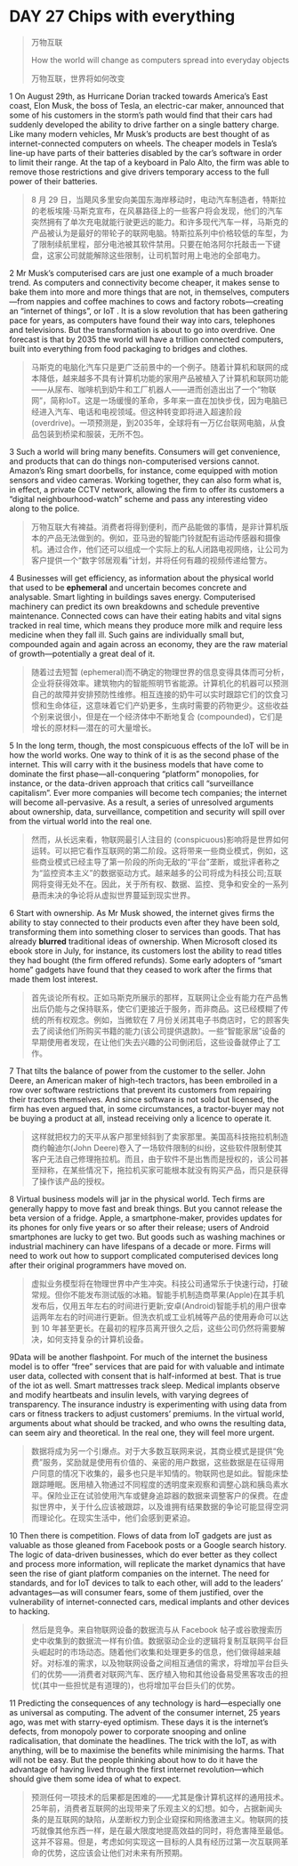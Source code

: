 # DAY 27 Chips with everything  
> 万物互联
 > 
> How the world will change as computers spread into everyday objects
 > 
> 万物互联，世界将如何改变
 > 

1 On August 29th, as Hurricane Dorian tracked towards America’s East coast, Elon Musk, the boss of Tesla, an electric-car maker, announced that some of his customers in the storm’s path would find that their cars had suddenly developed the ability to drive farther on a single battery charge. Like many modern vehicles, Mr Musk’s products are best thought of as internet-connected computers on wheels. The cheaper models in Tesla’s line-up have parts of their batteries disabled by the car’s software in order to limit their range. At the tap of a keyboard in Palo Alto, the firm was able to remove those restrictions and give drivers temporary access to the full power of their batteries.

> 8 月 29 日，当飓风多里安向美国东海岸移动时，电动汽车制造者，特斯拉的老板埃隆·马斯克宣布，在风暴路径上的一些客户将会发现，他们的汽车突然拥有了单次充电就能行驶更远的能力。和许多现代汽车一样，马斯克的产品被认为是最好的带轮子的联网电脑。特斯拉系列中价格较低的车型，为了限制续航里程，部分电池被其软件禁用。只要在帕洛阿尔托敲击一下键盘，这家公司就能解除这些限制，让司机暂时用上电池的全部电力。
>

2 Mr Musk’s computerised cars are just one example of a much broader trend. As computers and connectivity become cheaper, it makes sense to bake them into more and more things that are not, in themselves, computers—from nappies and coffee machines to cows and factory robots—creating an “internet of things”, or IoT . It is a slow revolution that has been gathering pace for years, as computers have found their way into cars, telephones and televisions. But the transformation is about to go into overdrive. One forecast is that by 2035 the world will have a trillion connected computers, built into everything from food packaging to bridges and clothes.

> 马斯克的电脑化汽车只是更广泛前景中的一个例子。随着计算机和联网的成本降低，越来越多不具有计算机功能的家用产品被植入了计算机和联网功能——从尿布、咖啡机到奶牛和工厂机器人——进而创造出出了一个“物联网”，简称IoT。这是一场缓慢的革命，多年来一直在加快步伐，因为电脑已经进入汽车、电话和电视领域。但这种转变即将进入超速阶段 (overdrive)。一项预测是，到2035年，全球将有一万亿台联网电脑，从食品包装到桥梁和服装，无所不包。
>

3 Such a world will bring many benefits. Consumers will get convenience, and products that can do things non-computerised versions cannot. Amazon’s Ring smart doorbells, for instance, come equipped with motion sensors and video cameras. Working together, they can also form what is, in effect, a private CCTV network, allowing the firm to offer its customers a “digital neighbourhood-watch” scheme and pass any interesting video along to the police.

> 万物互联大有裨益。消费者将得到便利，而产品能做的事情，是非计算机版本的产品无法做到的。例如，亚马逊的智能门铃就配有运动传感器和摄像机。通过合作，他们还可以组成一个实际上的私人闭路电视网络，让公司为客户提供一个“数字邻居观看”计划，并将任何有趣的视频传递给警方。
>

4 Businesses will get efficiency, as information about the physical world that used to be **ephemeral** and uncertain becomes concrete and analysable. Smart lighting in buildings saves energy. Computerised machinery can predict its own breakdowns and schedule preventive maintenance. Connected cows can have their eating habits and vital signs tracked in real time, which means they produce more milk and require less medicine when they fall ill. Such gains are individually small but, compounded again and again across an economy, they are the raw material of growth—potentially a great deal of it.

> 随着过去短暂 (ephemeral)而不确定的物理世界的信息变得具体而可分析，企业将获得效率。建筑物内的智能照明节省能源。计算机化的机器可以预测自己的故障并安排预防性维修。相互连接的奶牛可以实时跟踪它们的饮食习惯和生命体征，这意味着它们产奶更多，生病时需要的药物更少。这些收益个别来说很小，但是在一个经济体中不断地复合 (compounded)，它们是增长的原材料—潜在的可大量增长。
>

5 In the long term, though, the most conspicuous effects of the IoT will be in how the world works. One way to think of it is as the second phase of the internet. This will carry with it the business models that have come to dominate the first phase—all-conquering “platform” monopolies, for instance, or the data-driven approach that critics call “surveillance capitalism”. Ever more companies will become tech companies; the internet will become all-pervasive. As a result, a series of unresolved arguments about ownership, data, surveillance, competition and security will spill over from the virtual world into the real one.

> 然而，从长远来看，物联网最引人注目的 (conspicuous)影响将是世界如何运转。可以把它看作互联网的第二阶段。这将带来一些商业模式，例如，这些商业模式已经主导了第一阶段的所向无敌的“平台”垄断，或批评者称之为“监控资本主义”的数据驱动方式。越来越多的公司将成为科技公司;互联网将变得无处不在。因此，关于所有权、数据、监控、竞争和安全的一系列悬而未决的争论将从虚拟世界蔓延到现实世界。
>

6 Start with ownership. As Mr Musk showed, the internet gives firms the ability to stay connected to their products even after they have been sold, transforming them into something closer to services than goods. That has already **blurred** traditional ideas of ownership. When Microsoft closed its ebook store in July, for instance, its customers lost the ability to read titles they had bought (the firm offered refunds). Some early adopters of “smart home” gadgets have found that they ceased to work after the firms that made them lost interest.

> 首先谈论所有权。正如马斯克所展示的那样，互联网让企业有能力在产品售出后仍能与之保持联系，使它们更接近于服务，而非商品。这已经模糊了传统的所有权观念。例如，当微软在 7 月份关闭其电子书商店时，它的顾客失去了阅读他们所购买书籍的能力(该公司提供退款)。一些“智能家居”设备的早期使用者发现，在让他们失去兴趣的公司倒闭后，这些设备就停止了工作。
>

7 That tilts the balance of power from the customer to the seller. John Deere, an American maker of high-tech tractors, has been embroiled in a row over software restrictions that prevent its customers from repairing their tractors themselves. And since software is not sold but licensed, the firm has even argued that, in some circumstances, a tractor-buyer may not be buying a product at all, instead receiving only a licence to operate it.

> 这样就把权力的天平从客户那里倾斜到了卖家那里。美国高科技拖拉机制造商约翰迪尔(John Deere)卷入了一场软件限制的纠纷，这些软件限制使其客户无法自己修理拖拉机。而且，由于软件不是出售而是授权的，该公司甚至辩称，在某些情况下，拖拉机买家可能根本就没有购买产品，而只是获得了操作该产品的授权。
>

8 Virtual business models will jar in the physical world. Tech firms are generally happy to move fast and break things. But you cannot release the beta version of a fridge. Apple, a smartphone-maker, provides updates for its phones for only five years or so after their release; users of Android smartphones are lucky to get two. But goods such as washing machines or industrial machinery can have lifespans of a decade or more. Firms will need to work out how to support complicated computerised devices long after their original programmers have moved on.

> 虚拟业务模型将在物理世界中产生冲突。科技公司通常乐于快速行动，打破常规。但你不能发布测试版的冰箱。智能手机制造商苹果(Apple)在其手机发布后，仅用五年左右的时间进行更新;安卓(Android)智能手机的用户很幸运两年左右的时间进行更新。但洗衣机或工业机械等产品的使用寿命可以达到 10 年甚至更长。在最初的程序员离开很久之后，这些公司仍然将需要解决，如何支持复杂的计算机设备。
>

9Data will be another flashpoint. For much of the internet the business model is to offer “free” services that are paid for with valuable and intimate user data, collected with consent that is half-informed at best. That is true of the iot as well. Smart mattresses track sleep. Medical implants observe and modify heartbeats and insulin levels, with varying degrees of transparency. The insurance industry is experimenting with using data from cars or fitness trackers to adjust customers’ premiums. In the virtual world, arguments about what should be tracked, and who owns the resulting data, can seem airy and theoretical. In the real one, they will feel more urgent.

> 数据将成为另一个引爆点。对于大多数互联网来说，其商业模式是提供“免费”服务，奖励就是使用有价值的、亲密的用户数据，这些数据是在征得用户同意的情况下收集的，最多也只是半知情的。物联网也是如此。智能床垫跟踪睡眠。医用植入物通过不同程度的透明度来观察和调整心跳和胰岛素水平。保险业正在试验使用汽车或健身追踪器的数据来调整客户的保费。在虚拟世界中，关于什么应该被跟踪，以及谁拥有结果数据的争论可能显得空洞而理论化。在现实生活中，他们会感到更紧迫。
>

10 Then there is competition. Flows of data from IoT gadgets are just as valuable as those gleaned from Facebook posts or a Google search history. The logic of data-driven businesses, which do ever better as they collect and process more information, will replicate the market dynamics that have seen the rise of giant platform companies on the internet. The need for standards, and for IoT devices to talk to each other, will add to the leaders’ advantages—as will consumer fears, some of them justified, over the vulnerability of internet-connected cars, medical implants and other devices to hacking.

> 然后是竞争。来自物联网设备的数据流与从 Facebook 帖子或谷歌搜索历史中收集到的数据流一样有价值。数据驱动企业的逻辑将复制互联网平台巨头崛起时的市场动态。随着他们收集和处理更多的信息，他们做得越来越好。对标准的需求，以及物联网设备之间相互通信的需求，将增加平台巨头们的优势——消费者对联网汽车、医疗植入物和其他设备易受黑客攻击的担忧(其中一些担忧是有道理的)，也将增加平台巨头们的优势。
>

11 Predicting the consequences of any technology is hard—especially one as universal as computing. The advent of the consumer internet, 25 years ago, was met with starry-eyed optimism. These days it is the internet’s defects, from monopoly power to corporate snooping and online radicalisation, that dominate the headlines. The trick with the IoT, as with anything, will be to maximise the benefits while minimising the harms. That will not be easy. But the people thinking about how to do it have the advantage of having lived through the first internet revolution—which should give them some idea of what to expect.

> 预测任何一项技术的后果都是困难的——尤其是像计算机这样的通用技术。25年前，消费者互联网的出现带来了乐观主义的幻想。如今，占据新闻头条的是互联网的缺陷，从垄断权力到企业窥探和网络激进主义。物联网的技巧就像其他东西一样，是在最大限度地提高效益的同时，将危害降至最低。这并不容易。但是，考虑如何实现这一目标的人具有经历过第一次互联网革命的优势，这应该会让他们对未来有所预期。
>

